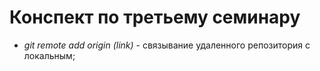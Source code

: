 # Конспект по третьему семинару

* *git remote add origin (link)* - связывание удаленного репозитория с локальным;
